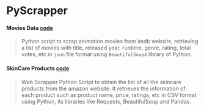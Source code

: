 # PyScrapper

#### Movies Data [code](https://github.com/madhuri-15/PyScrapper/blob/main/movies_data/movie_scrapper.py)
> Python script to scrap animation movies from imdb website,  retrieving a list of movies with title, released year, runtime, genre, rating, total votes, etc in `json` file format using `BeautifulSoup4` library of Python.

#### SkinCare Products [code](https://github.com/madhuri-15/PyScrapper/blob/main/skincare_products/beauty_scrapper.py)
> Web Scrapper Python Script to obtain the list of all the skincare products from the amazon website. It retrieves the information of each product such as product name, price, ratings, etc in CSV format using Python, its libraries like Requests, BeautifulSoup and Pandas. 
